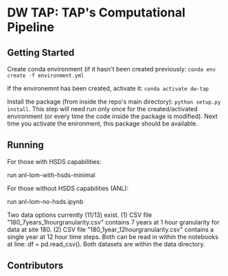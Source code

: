 # DW TAP: TAP's Computational Pipeline

## Getting Started

Create conda environment (if it hasn't been created previously: `conda env create -f environment.yml`

If the environemnt has been created, activate it: `conda activate dw-tap`

Install the package (from inside the repo's main directory): `python setup.py install`. This step will need run only once for the created/activated environment (or every time the code inside the package is modified). Next time you activate the enironment, this package should be available.

## Running
For those with HSDS capabilities: 

run anl-lom-with-hsds-minimal

For those without HSDS capabilities (ANL): 

run anl-lom-no-hsds.ipynb

Two data options currently (11/13) exist. (1) CSV file "180_7years_1hourgranularity.csv" contains 7 years at 1 hour granularity for data at site 180. (2) CSV file "180_1year_12hourgranularity.csv" contains a single year at 12 hour time steps. Both can be read in within the notebooks at line: df = pd.read_csv(). Both datasets are within the data directory. 
## Contributors

